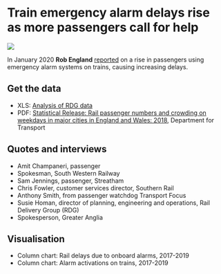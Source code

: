# Train emergency alarm delays rise as more passengers call for help

![](https://ichef.bbci.co.uk/news/624/cpsprodpb/144D8/production/_110606138_delayminutes-nc.png)

In January 2020 **Rob England** [reported](https://www.bbc.co.uk/news/uk-england-51189119) on a rise in passengers using emergency alarm systems on trains, causing increasing delays.

## Get the data

* XLS: [Analysis of RDG data](https://github.com/BBC-Data-Unit/train-emergency-alarms/blob/master/RDG%20data.xlsx)
* PDF: [Statistical Release: Rail passenger numbers and crowding on weekdays in major cities in England and Wales: 2018](https://assets.publishing.service.gov.uk/government/uploads/system/uploads/attachment_data/file/820770/Rail_Passenger_Numbers_and_Crowding_2018.pdf), Department for Transport

## Quotes and interviews

* Amit Champaneri, passenger
* Spokesman, South Western Railway 
* Sam Jennings, passenger, Streatham
* Chris Fowler, customer services director, Southern Rail
* Anthony Smith, from passenger watchdog Transport Focus
* Susie Homan, director of planning, engineering and operations, Rail Delivery Group (RDG)
* Spokesperson, Greater Anglia

## Visualisation

* Column chart: Rail delays due to onboard alarms, 2017-2019
* Column chart: Alarm activations on trains, 2017-2019

